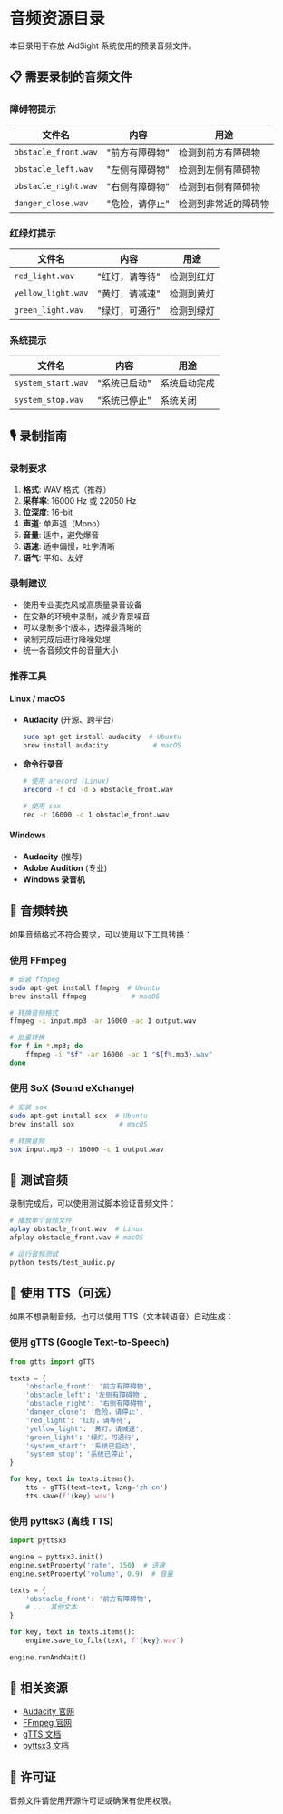 # 音频资源目录

本目录用于存放 AidSight 系统使用的预录音频文件。

## 📋 需要录制的音频文件

### 障碍物提示

| 文件名 | 内容 | 用途 |
|--------|------|------|
| `obstacle_front.wav` | "前方有障碍物" | 检测到前方有障碍物 |
| `obstacle_left.wav` | "左侧有障碍物" | 检测到左侧有障碍物 |
| `obstacle_right.wav` | "右侧有障碍物" | 检测到右侧有障碍物 |
| `danger_close.wav` | "危险，请停止" | 检测到非常近的障碍物 |

### 红绿灯提示

| 文件名 | 内容 | 用途 |
|--------|------|------|
| `red_light.wav` | "红灯，请等待" | 检测到红灯 |
| `yellow_light.wav` | "黄灯，请减速" | 检测到黄灯 |
| `green_light.wav` | "绿灯，可通行" | 检测到绿灯 |

### 系统提示

| 文件名 | 内容 | 用途 |
|--------|------|------|
| `system_start.wav` | "系统已启动" | 系统启动完成 |
| `system_stop.wav` | "系统已停止" | 系统关闭 |

## 🎙️ 录制指南

### 录制要求

1. **格式**: WAV 格式（推荐）
2. **采样率**: 16000 Hz 或 22050 Hz
3. **位深度**: 16-bit
4. **声道**: 单声道（Mono）
5. **音量**: 适中，避免爆音
6. **语速**: 适中偏慢，吐字清晰
7. **语气**: 平和、友好

### 录制建议

- 使用专业麦克风或高质量录音设备
- 在安静的环境中录制，减少背景噪音
- 可以录制多个版本，选择最清晰的
- 录制完成后进行降噪处理
- 统一各音频文件的音量大小

### 推荐工具

#### Linux / macOS
- **Audacity** (开源、跨平台)
  ```bash
  sudo apt-get install audacity  # Ubuntu
  brew install audacity           # macOS
  ```

- **命令行录音**
  ```bash
  # 使用 arecord (Linux)
  arecord -f cd -d 5 obstacle_front.wav
  
  # 使用 sox
  rec -r 16000 -c 1 obstacle_front.wav
  ```

#### Windows
- **Audacity** (推荐)
- **Adobe Audition** (专业)
- **Windows 录音机**

## 🔧 音频转换

如果音频格式不符合要求，可以使用以下工具转换：

### 使用 FFmpeg
```bash
# 安装 ffmpeg
sudo apt-get install ffmpeg  # Ubuntu
brew install ffmpeg           # macOS

# 转换音频格式
ffmpeg -i input.mp3 -ar 16000 -ac 1 output.wav

# 批量转换
for f in *.mp3; do
    ffmpeg -i "$f" -ar 16000 -ac 1 "${f%.mp3}.wav"
done
```

### 使用 SoX (Sound eXchange)
```bash
# 安装 sox
sudo apt-get install sox  # Ubuntu
brew install sox           # macOS

# 转换音频
sox input.mp3 -r 16000 -c 1 output.wav
```

## 🧪 测试音频

录制完成后，可以使用测试脚本验证音频文件：

```bash
# 播放单个音频文件
aplay obstacle_front.wav  # Linux
afplay obstacle_front.wav # macOS

# 运行音频测试
python tests/test_audio.py
```

## 📝 使用 TTS（可选）

如果不想录制音频，也可以使用 TTS（文本转语音）自动生成：

### 使用 gTTS (Google Text-to-Speech)
```python
from gtts import gTTS

texts = {
    'obstacle_front': '前方有障碍物',
    'obstacle_left': '左侧有障碍物',
    'obstacle_right': '右侧有障碍物',
    'danger_close': '危险，请停止',
    'red_light': '红灯，请等待',
    'yellow_light': '黄灯，请减速',
    'green_light': '绿灯，可通行',
    'system_start': '系统已启动',
    'system_stop': '系统已停止',
}

for key, text in texts.items():
    tts = gTTS(text=text, lang='zh-cn')
    tts.save(f'{key}.wav')
```

### 使用 pyttsx3 (离线 TTS)
```python
import pyttsx3

engine = pyttsx3.init()
engine.setProperty('rate', 150)  # 语速
engine.setProperty('volume', 0.9)  # 音量

texts = {
    'obstacle_front': '前方有障碍物',
    # ... 其他文本
}

for key, text in texts.items():
    engine.save_to_file(text, f'{key}.wav')
    
engine.runAndWait()
```

## 🔗 相关资源

- [Audacity 官网](https://www.audacityteam.org/)
- [FFmpeg 官网](https://ffmpeg.org/)
- [gTTS 文档](https://gtts.readthedocs.io/)
- [pyttsx3 文档](https://pyttsx3.readthedocs.io/)

## 📄 许可证

音频文件请使用开源许可证或确保有使用权限。
